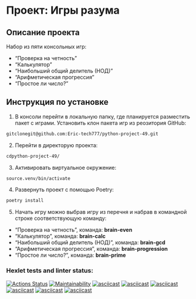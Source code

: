 # Проект: Игры разума

## Описание проекта
Набор из пяти консольных игр:
 - “Проверка на четность”
 - “Калькулятор”
 - “Наибольший общий делитель (НОД)”
 - “Арифметическая прогрессия”
 - “Простое ли число?”

## Инструкция по установке
1) В консоли перейти в локальную папку, где планируется разместить пакет с играми.
Установить клон пакета игр из реозитория GitHub:
```bash
gitclonegit@github.com:Eric-tech777/python-project-49.git
```
2) Перейти в директорую проекта:
```bash
cdpython-project-49/
```
3) Активировать виртуальное окружение:
```bash
source.venv/bin/activate
```
4) Развернуть проект с помощью Poetry:
```bash
poetry install
```
5) Начать игру можно выбрав игру из перечня и набрав в командной строке соответствующую команду:
- “Проверка на четность”, команда: **brain-even**
- “Калькулятор”, команда: **brain-calc**
- “Наибольший общий делитель (НОД)”, команда: **brain-gcd**
- “Арифметическая прогрессия”, команда: **brain-progression**
- “Простое ли число?”, команда: **brain-prime**

### Hexlet tests and linter status:
[![Actions Status](https://github.com/Eric-tech777/python-project-49/actions/workflows/hexlet-check.yml/badge.svg)](https://github.com/Eric-tech777/python-project-49/actions)
[![Maintainability](https://api.codeclimate.com/v1/badges/8c84186eb2f8ea4fa106/maintainability)](https://codeclimate.com/github/Eric-tech777/python-project-49/maintainability)
[![asciicast](https://asciinema.org/a/l5W3YmINlTEi8mc3NOTyt9c2Z.svg)](https://asciinema.org/a/l5W3YmINlTEi8mc3NOTyt9c2Z)
[![asciicast](https://asciinema.org/a/BZkRUDYw0UBCCVlNfCq3Te5u6.svg)](https://asciinema.org/a/BZkRUDYw0UBCCVlNfCq3Te5u6)
[![asciicast](https://asciinema.org/a/QdsP2erXTKwBWqprwwJ5cBG5J.svg)](https://asciinema.org/a/QdsP2erXTKwBWqprwwJ5cBG5J)
[![asciicast](https://asciinema.org/a/RnXxNYduhDHuSANOoZfejzxZx.svg)](https://asciinema.org/a/RnXxNYduhDHuSANOoZfejzxZx)
[![asciicast](https://asciinema.org/a/IVwHTHLKfqB7sV4nWnxUV7c02.svg)](https://asciinema.org/a/IVwHTHLKfqB7sV4nWnxUV7c02)
[![asciicast](https://asciinema.org/a/jVPDATc63p6soqhM0pHYMpfaM.svg)](https://asciinema.org/a/jVPDATc63p6soqhM0pHYMpfaM)
<script async id="asciicast-QdsP2erXTKwBWqprwwJ5cBG5J" src="https://asciinema.org/a/QdsP2erXTKwBWqprwwJ5cBG5J.js"></script>


